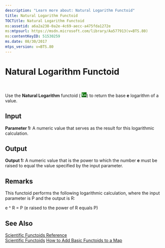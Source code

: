 ```yaml
---
description: "Learn more about: Natural Logarithm Functoid"
title: Natural Logarithm Functoid
TOCTitle: Natural Logarithm Functoid
ms:assetid: a6a2a238-0a2e-4c69-aecc-a475fda1272e
ms:mtpsurl: https://msdn.microsoft.com/library/Aa577913(v=BTS.80)
ms:contentKeyID: 51530259
ms.date: 08/30/2017
mtps_version: v=BTS.80
---
```


# Natural Logarithm Functoid

 

Use the **Natural Logarithm** functoid ( ![Icon that represents the Natural Logarithm functoid.](images/Aa561631.77f2b922-d1ce-44ab-8c30-4d899698f93e(BTS.80).jpeg)) to return the base **e** logarithm of a value.

## Input

**Parameter 1:** A numeric value that serves as the result for this logarithmic calculation.

## Output

**Output 1:** A numeric value that is the power to which the number **e** must be raised to equal the value specified by the input parameter.

## Remarks

This functoid performs the following logarithmic calculation, where the input parameter is P and the output is R:

e ^ R = P (e raised to the power of R equals P)

## See Also

[Scientific Functoids Reference](scientific-functoids-reference.md)  
[Scientific Functoids](https://msdn.microsoft.com/library/aa546775\(v=bts.80\))  
[How to Add Basic Functoids to a Map](https://msdn.microsoft.com/library/aa560635\(v=bts.80\))

